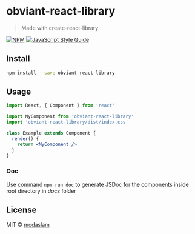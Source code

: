 # obviant-react-library

> Made with create-react-library

[![NPM](https://img.shields.io/npm/v/obviant-react-library.svg)](https://www.npmjs.com/package/obviant-react-library) [![JavaScript Style Guide](https://img.shields.io/badge/code_style-standard-brightgreen.svg)](https://standardjs.com)

## Install

```bash
npm install --save obviant-react-library
```

## Usage

```jsx
import React, { Component } from 'react'

import MyComponent from 'obviant-react-library'
import 'obviant-react-library/dist/index.css'

class Example extends Component {
  render() {
    return <MyComponent />
  }
}
```

### Doc

Use command `npm run doc` to generate JSDoc for the components inside root directory in *docs* folder

## License

MIT © [modaslam](https://github.com/modaslam)
